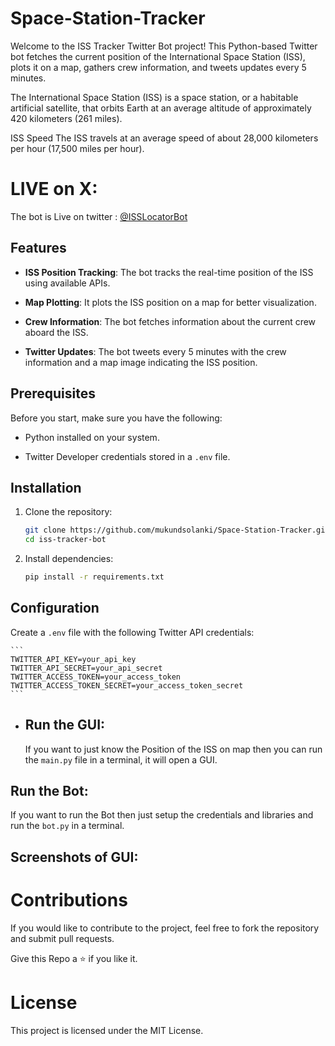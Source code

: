 # Space-Station-Tracker

Welcome to the ISS Tracker Twitter Bot project! This Python-based Twitter bot fetches the current position of the International Space Station (ISS), plots it on a map, gathers crew information, and tweets updates every 5 minutes.


The International Space Station (ISS) is a space station, or a habitable artificial satellite, that orbits Earth at an average altitude of approximately 420 kilometers (261 miles).

ISS Speed
The ISS travels at an average speed of about 28,000 kilometers per hour (17,500 miles per hour).

# LIVE on X: 

The bot is Live on twitter : [@ISSLocatorBot](https://twitter.com/ISSLocatorBot)

## Features

- **ISS Position Tracking**: The bot tracks the real-time position of the ISS using available APIs.

- **Map Plotting**: It plots the ISS position on a map for better visualization.

- **Crew Information**: The bot fetches information about the current crew aboard the ISS.

- **Twitter Updates**: The bot tweets every 5 minutes with the crew information and a map image indicating the ISS position.

## Prerequisites

Before you start, make sure you have the following:

- Python installed on your system.

- Twitter Developer credentials stored in a `.env` file.

## Installation

1. Clone the repository:

    ```bash
    git clone https://github.com/mukundsolanki/Space-Station-Tracker.git
    cd iss-tracker-bot
    ```

2. Install dependencies:

    ```bash
    pip install -r requirements.txt
    ```

## Configuration

Create a `.env` file with the following Twitter API credentials:

    ```
    TWITTER_API_KEY=your_api_key
    TWITTER_API_SECRET=your_api_secret
    TWITTER_ACCESS_TOKEN=your_access_token
    TWITTER_ACCESS_TOKEN_SECRET=your_access_token_secret
    ```

- ## Run the GUI:

  If you want to just know the Position of the ISS on map then you can run the `main.py` file in a terminal, it will open a GUI.

## Run the Bot:

If you want to run the Bot then just setup the credentials and libraries and run the `bot.py` in a terminal.

## Screenshots of GUI:



# Contributions

If you would like to contribute to the project, feel free to fork the repository and submit pull requests.

Give this Repo a ⭐ if you like it.

# License
This project is licensed under the MIT License.